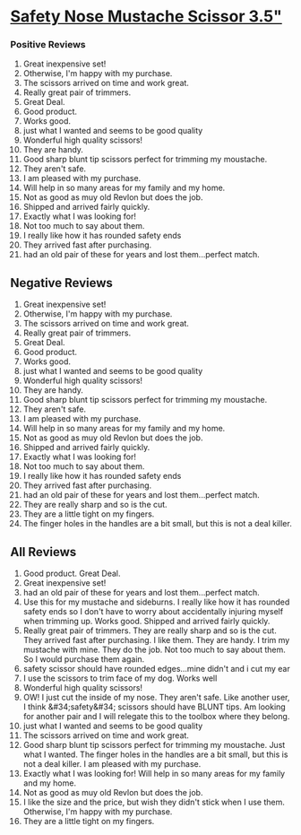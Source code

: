 # [Safety Nose Mustache Scissor 3.5&quot;](https://products.checkmycream.com/products/Safety-Nose-Mustache-Scissor-3.5&quot;.html)

### Positive Reviews

<ol>
      <li>Great inexpensive set!</li>
      <li>Otherwise, I&#x27;m happy with my purchase.</li>
      <li>The scissors arrived on time and work great.</li>
      <li>Really great pair of trimmers.</li>
      <li>Great Deal.</li>
      <li>Good product.</li>
      <li>Works good.</li>
      <li>just what I wanted and seems to be good quality</li>
      <li>Wonderful high quality scissors!</li>
      <li>They are handy.</li>
      <li>Good sharp blunt tip scissors perfect for trimming my moustache.</li>
      <li>They aren&#x27;t safe.  </li>
      <li>I am pleased with my purchase.</li>
      <li>Will help in so many areas for my family and my home.</li>
      <li>Not as good as muy old Revlon but does the job.</li>
      <li>Shipped and arrived fairly quickly.</li>
      <li>Exactly what I was looking for!</li>
      <li>Not too much to say about them.</li>
      <li>I really like how it has rounded safety ends</li>
      <li>They arrived fast after purchasing.</li>
      <li>had an old pair of these for years and lost them...perfect match.</li>
</ol>


<h2>Negative Reviews</h2>
<ol>
<li> Great inexpensive set!</li>
<li> Otherwise, I&#x27;m happy with my purchase.</li>
<li> The scissors arrived on time and work great.</li>
<li> Really great pair of trimmers.</li>
<li> Great Deal.</li>
<li> Good product.</li>
<li> Works good.</li>
<li> just what I wanted and seems to be good quality</li>
<li> Wonderful high quality scissors!</li>
<li> They are handy.</li>
<li> Good sharp blunt tip scissors perfect for trimming my moustache.</li>
<li> They aren&#x27;t safe.  </li>
<li> I am pleased with my purchase.</li>
<li> Will help in so many areas for my family and my home.</li>
<li> Not as good as muy old Revlon but does the job.</li>
<li> Shipped and arrived fairly quickly.</li>
<li> Exactly what I was looking for!</li>
<li> Not too much to say about them.</li>
<li> I really like how it has rounded safety ends</li>
<li> They arrived fast after purchasing.</li>
<li> had an old pair of these for years and lost them...perfect match.</li>
<li> They are really sharp and so is the cut.</li>
<li> They are a little tight on my fingers.</li>
<li> The finger holes in the handles are a bit small, but this is not a deal killer.</li>
</ol>

<h2>All Reviews</h2>

<ol>
    <li> Good product. Great Deal.</li>
    <li> Great inexpensive set!</li>
    <li> had an old pair of these for years and lost them...perfect match.</li>
    <li> Use this for my mustache and sideburns. I really like how it has rounded safety ends so I don&#x27;t have to worry about accidentally injuring myself when trimming up.  Works good. Shipped and arrived fairly quickly.</li>
    <li> Really great pair of trimmers. They are really sharp and so is the cut. They arrived fast after purchasing. I like them. They are handy. I trim my mustache with mine. They do the job. Not too much to say about them. So I would purchase them again.</li>
    <li> safety scissor should have rounded edges...mine didn&#x27;t and i cut my ear</li>
    <li> I use the scissors to trim face of my dog. Works well</li>
    <li> Wonderful high quality scissors!</li>
    <li> OW!  I just cut the inside of my nose.  They aren&#x27;t safe.  Like another user, I think &amp;#34;safety&amp;#34; scissors should have BLUNT tips.  Am looking for another pair and I will relegate this to the toolbox where they belong.</li>
    <li> just what I wanted and seems to be good quality</li>
    <li> The scissors arrived on time and work great.</li>
    <li> Good sharp blunt tip scissors perfect for trimming my moustache. Just what I wanted. The finger holes in the handles are a bit small, but this is not a deal killer. I am pleased with my purchase.</li>
    <li> Exactly what I was looking for! Will help in so many areas for my family and my home.</li>
    <li> Not as good as muy old Revlon but does the job.</li>
    <li> I like the size and the price, but wish they didn&#x27;t stick when I use them. Otherwise, I&#x27;m happy with my purchase.</li>
    <li> They are a little tight on my fingers.</li>
</ol>




